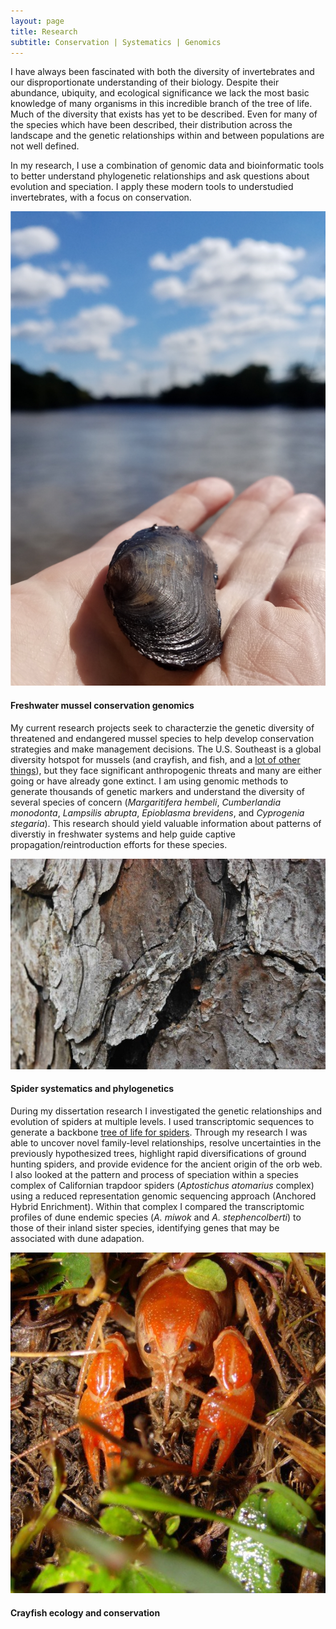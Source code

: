 ```yaml
---
layout: page
title: Research
subtitle: Conservation | Systematics | Genomics
---
```


I have always been fascinated with both the diversity of invertebrates and our disproportionate understanding of their biology.  Despite their abundance, ubiquity, and ecological significance we lack the most basic knowledge of many organisms in this incredible branch of the tree of life. Much of the diversity that exists has yet to be described. Even for many of the species which have been described, their distribution across the landscape and the genetic relationships within and between populations are not well defined.

In my research, I use a combination of genomic data and bioinformatic tools to better understand phylogenetic relationships and ask questions about evolution and speciation. I apply these modern tools to understudied invertebrates, with a focus on conservation.

<img src="/img/musselstream.png" class="center" />

#### Freshwater mussel conservation genomics

My current research projects seek to characterzie the genetic diversity of threatened and endangered mussel species to help develop conservation strategies and make management decisions. The U.S. Southeast is a global diversity hotspot for mussels (and crayfish, and fish, and a <a href="https://www.cepf.net/our-work/biodiversity-hotspots/north-american-coastal-plain/species"> lot of other things</a>), but they face significant anthropogenic threats and many are either going or have already gone extinct. I am using genomic methods to generate thousands of genetic markers and understand the diversity of several species of concern (*Margaritifera hembeli*, *Cumberlandia monodonta*, *Lampsilis abrupta*, *Epioblasma brevidens*, and *Cyprogenia stegaria*). This research should yield valuable information about patterns of diverstiy in freshwater systems and help guide captive propagation/reintroduction efforts for these species.

<img src="/img/spidy.jpg" class="center" />

#### Spider systematics and phylogenetics

During my dissertation research I investigated the genetic relationships and evolution of spiders at multiple levels.  I used transcriptomic sequences to generate a backbone <a href="https://peerj.com/articles/1719/"> tree of life for spiders</a>. Through my research I was able to uncover novel family-level relationships, resolve uncertainties in the previously hypothesized trees, highlight rapid diversifications of ground hunting spiders, and provide evidence for the ancient origin of the orb web. I also looked at the pattern and process of speciation within a species complex of Californian trapdoor spiders (*Aptostichus atomarius* complex) using a reduced representation genomic sequencing approach (Anchored Hybrid Enrichment). Within that complex I compared the transcriptomic profiles of dune endemic species (*A. miwok* and *A. stephencolberti*) to those of their inland sister species, identifying genes that may be associated with dune adapation.

<img src="/img/dubius.jpg" class="center" />

#### Crayfish ecology and conservation

